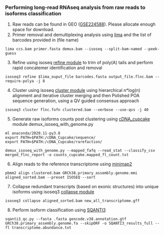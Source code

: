 ### Performing long-read RNAseq analysis from raw reads to isoforms classification 

1. Raw reads can be found in GEO ([GSE224588](https://www.ncbi.nlm.nih.gov/geo/query/acc.cgi?acc=GSE224588)). Please allocate enough space for download. 
2. Primer removal and demultiplexing analysis using [lima](https://lima.how/) and the list of barcodes provided in (file name)
```shell
lima ccs.bam primer.fasta demux.bam --isoseq --split-bam-named --peek-guess
```
3. Refine using isoseq [refine module](https://isoseq.how/getting-started.html) to trim of poly(A) tails and perform rapid concatemer identification and removal
```shell
isoseq3 refine $lima_ouput_file barcodes.fasta output_file.flnc.bam --require-polya -j 8
```
4. Cluster using isoseq [cluster module](https://isoseq.how/getting-started.html) using hierarchical n*log(n) alignment and iterative cluster merging and then Polished POA sequence generation, using a QV guided consensus approach
```shell
isoseq3 cluster flnc.fofn clustered.bam --verbose --use-qvs -j 40
```
5. Generate raw isoforms counts post clustering using [cDNA_cupcake](https://github.com/Magdoll/cDNA_Cupcake) module demux_isoseq_with_genome.py
```shell
ml anaconda/2020.11-py3.8
export PATH=$PATH:/cDNA_Cupcake/sequence/
export PATH=$PATH:/cDNA_Cupcake/rarefaction/

demux_isoseq_with_genome.py --mapped_fafq --read_stat --classify_csv merged_flnc_report -o counts_cupcake.mapped_fl_count.txt
```
6. Align reads to the reference transcriptome using [minimap2](https://github.com/PacificBiosciences/pbmm2)
```shell
pbmm2 align clustered.bam GRCh38.primary_assembly.genome.mmi aligned_sorted.bam --preset ISOSEQ --sort
```
7. Collapse redundant transcripts (based on exonic structures) into unique isoforms using isoseq3 [collapse module](https://isoseq.how/classification/isoseq-collapse.html)
```shell
isoseq3 collapse aligned_sorted.bam new_all_transcriptome.gff
```
8. Perform isoform classification using [SQANTI3](https://github.com/ConesaLab/SQANTI3) 
```shell
sqanti3_qc.py --fasta .fasta gencode.v38.annotation.gtf GRCh38.primary_assembly.genome.fa --skipORF -o SQANTI3_results_full --fl transcriptome.abundance.txt
```
